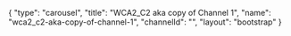 {
    "type": "carousel",
    "title": "WCA2_C2 aka copy of Channel 1",
    "name": "wca2_c2-aka-copy-of-channel-1",
    "channelId": "",
    "layout": "bootstrap"
}